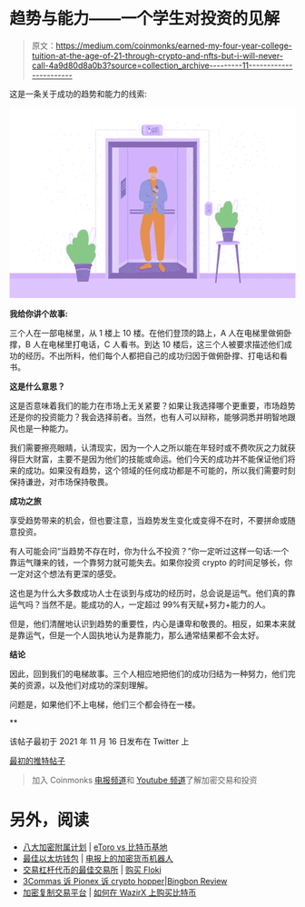 # 趋势与能力——一个学生对投资的见解

> 原文：<https://medium.com/coinmonks/earned-my-four-year-college-tuition-at-the-age-of-21-through-crypto-and-nfts-but-i-will-never-call-4a9d80d8a0b3?source=collection_archive---------11----------------------->

这是一条关于成功的趋势和能力的线索:

![](img/dc0a114559ed7a0f52c1b7d45e96388b.png)

**我给你讲个故事:**

三个人在一部电梯里，从 1 楼上 10 楼。在他们登顶的路上，A 人在电梯里做俯卧撑，B 人在电梯里打电话，C 人看书。到达 10 楼后，这三个人被要求描述他们成功的经历。不出所料，他们每个人都把自己的成功归因于做俯卧撑、打电话和看书。

**这是什么意思？**

这是否意味着我们的能力在市场上无关紧要？如果让我选择哪个更重要，市场趋势还是你的投资能力？我会选择前者。当然，也有人可以辩称，能够洞悉并明智地跟风也是一种能力。

我们需要擦亮眼睛，认清现实，因为一个人之所以能在年轻时或不费吹灰之力就获得巨大财富，主要不是因为他们的技能或命运。他们今天的成功并不能保证他们将来的成功。如果没有趋势，这个领域的任何成功都是不可能的，所以我们需要时刻保持谦逊，对市场保持敬畏。

**成功之旅**

享受趋势带来的机会，但也要注意，当趋势发生变化或变得不在时，不要拼命或随意投资。

有人可能会问“当趋势不存在时，你为什么不投资？”你一定听过这样一句话:一个靠运气赚来的钱，一个靠努力就可能失去。如果你投资 crypto 的时间足够长，你一定对这个想法有更深的感受。

这也是为什么大多数成功人士在谈到与成功的经历时，总会说是运气。他们真的靠运气吗？当然不是。能成功的人，一定超过 99%有天赋+努力+能力的人。

但是，他们清醒地认识到趋势的重要性，内心是谦卑和敬畏的。相反，如果本来就是靠运气，但是一个人固执地认为是靠能力，那么通常结果都不会太好。

**结论**

因此，回到我们的电梯故事。三个人相应地把他们的成功归结为一种努力，他们完美的资源，以及他们对成功的深刻理解。

问题是，如果他们不上电梯，他们三个都会待在一楼。

**

该帖子最初于 2021 年 11 月 16 日发布在 Twitter 上

[最初的推特帖子](https://twitter.com/Howard27836449/status/1460703273959231494?ref_src=twsrc%5Etfw%7Ctwcamp%5Etweetembed%7Ctwterm%5E1460703273959231494%7Ctwgr%5E%7Ctwcon%5Es1_&ref_url=https%3A%2F%2Fmirror.xyz%2Fhowardli.eth%2FxUDcCPdfeBpQevHU1r-nN-tj8fOJLTys7c3qC-P0SFY)

> 加入 Coinmonks [电报频道](https://t.me/coincodecap)和 [Youtube 频道](https://www.youtube.com/c/coinmonks/videos)了解加密交易和投资

# 另外，阅读

*   [八大加密附属计划](https://coincodecap.com/crypto-affiliate-programs) | [eToro vs 比特币基地](https://coincodecap.com/etoro-vs-coinbase)
*   [最佳以太坊钱包](https://coincodecap.com/best-ethereum-wallets) | [电报上的加密货币机器人](https://coincodecap.com/telegram-crypto-bots)
*   [交易杠杆代币的最佳交易所](https://coincodecap.com/leveraged-token-exchanges) | [购买 Floki](https://coincodecap.com/buy-floki-inu-token)
*   [3Commas 诉 Pionex 诉 crypto hopper](https://coincodecap.com/3commas-vs-pionex-vs-cryptohopper)|[Bingbon Review](https://coincodecap.com/bingbon-review)
*   [加密复制交易平台](/coinmonks/top-10-crypto-copy-trading-platforms-for-beginners-d0c37c7d698c) | [如何在 WazirX 上购买比特币](/coinmonks/buy-bitcoin-on-wazirx-2d12b7989af1)